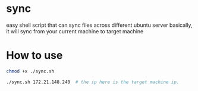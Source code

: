 # sync
easy shell script that can sync files across different ubuntu server
basically, it will sync from your current machine to target machine


# How to use

```bash
chmod +x ./sync.sh

./sync.sh 172.21.148.240  # the ip here is the target machine ip.
```
